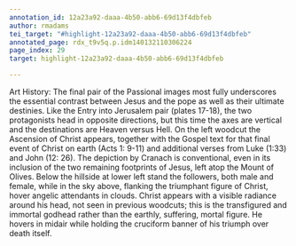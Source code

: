 ```yaml
---
annotation_id: 12a23a92-daaa-4b50-abb6-69d13f4dbfeb
author: rmadams
tei_target: "#highlight-12a23a92-daaa-4b50-abb6-69d13f4dbfeb"
annotated_page: rdx_t9v5q.p.idm140132110306224
page_index: 29
target: highlight-12a23a92-daaa-4b50-abb6-69d13f4dbfeb

---
```

Art History: The final pair of the Passional images most fully underscores the essential contrast between Jesus and the pope as well as their ultimate destinies.  Like the Entry into Jerusalem pair (plates 17-18), the two protagonists head in opposite directions, but this time the axes are vertical and the destinations are Heaven versus Hell.  On the left woodcut the Ascension of Christ appears, together with the Gospel text for that final event of Christ on earth (Acts 1: 9-11) and additional verses from Luke (1:33) and John (12: 26).  The depiction by Cranach is conventional, even in its inclusion of the two remaining footprints of Jesus, left atop the Mount of Olives.  Below the hillside at lower left stand the followers, both male and female, while in the sky above, flanking the triumphant figure of Christ, hover angelic attendants in clouds.  Christ appears with a visible radiance around his head, not seen in previous woodcuts; this is the transfigured and immortal godhead rather than the earthly, suffering, mortal figure. He hovers in midair while holding the cruciform banner of his triumph over death itself.